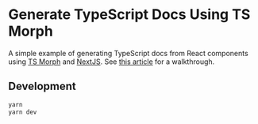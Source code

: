 # Generate TypeScript Docs Using TS Morph

A simple example of generating TypeScript docs from React components using [TS Morph](https://github.com/dsherret/ts-morph) and [NextJS](http://nextjs.org/). See [this article](https://souporserious.com/generate-typescript-docs-using-ts-morph/) for a walkthrough.

## Development

```bash
yarn
yarn dev
```
